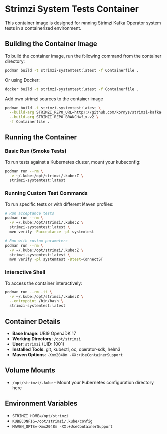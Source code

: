 # Strimzi System Tests Container

This container image is designed for running Strimzi Kafka Operator system tests in a containerized environment.

## Building the Container Image

To build the container image, run the following command from the container directory:

```bash
podman build -t strimzi-systemtest:latest -f Containerfile .
```

Or using Docker:

```bash
docker build -t strimzi-systemtest:latest -f Containerfile .
```

Add own strimzi sources to the container image

```bash
podman build -t strimzi-systemtest:latest \
  --build-arg STRIMZI_REPO_URL=https://github.com/kornys/strimzi-kafka-operator \
  --build-arg STRIMZI_REPO_BRANCH=fix-v2 \
  -f Containerfile .
```

## Running the Container

### Basic Run (Smoke Tests)

To run tests against a Kubernetes cluster, mount your kubeconfig:

```bash
podman run --rm \
  -v ~/.kube:/opt/strimzi/.kube:Z \
  strimzi-systemtest:latest
```

### Running Custom Test Commands

To run specific tests or with different Maven profiles:

```bash
# Run acceptance tests
podman run --rm \
  -v ~/.kube:/opt/strimzi/.kube:Z \
  strimzi-systemtest:latest \
  mvn verify -Pacceptance -pl systemtest

# Run with custom parameters
podman run --rm \
  -v ~/.kube:/opt/strimzi/.kube:Z \
  strimzi-systemtest:latest \
  mvn verify -pl systemtest -Dtest=ConnectST
```

### Interactive Shell

To access the container interactively:

```bash
podman run --rm -it \
  -v ~/.kube:/opt/strimzi/.kube:Z \
  --entrypoint /bin/bash \
  strimzi-systemtest:latest
```

## Container Details

- **Base Image**: UBI9 OpenJDK 17
- **Working Directory**: `/opt/strimzi`
- **User**: `strimzi` (UID: 1001)
- **Installed Tools**: git, kubectl, oc, operator-sdk, helm3
- **Maven Options**: `-Xmx2048m -XX:+UseContainerSupport`

## Volume Mounts

- `/opt/strimzi/.kube` - Mount your Kubernetes configuration directory here

## Environment Variables

- `STRIMZI_HOME=/opt/strimzi`
- `KUBECONFIG=/opt/strimzi/.kube/config`
- `MAVEN_OPTS=-Xmx2048m -XX:+UseContainerSupport`